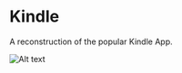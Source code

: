 # Kindle

A reconstruction of the popular Kindle App.

![Alt text](https://user-images.githubusercontent.com/6439751/32793081-da4ee4a6-c95c-11e7-838f-ed80e0a28572.png)
